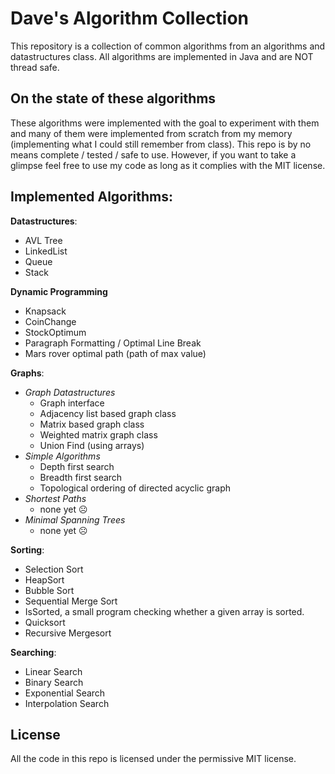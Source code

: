 # Dave's Algorithm Collection

This repository is a collection of common algorithms from an algorithms and datastructures class.
All algorithms are implemented in Java and are NOT thread safe.

## On the state of these algorithms
These algorithms were implemented with the goal to experiment with them and many of them were implemented from scratch from my memory (implementing what I could still remember from class). This repo is by no means complete / tested / safe to use. However, if you want to take a glimpse feel free to use my code as long as it complies with the MIT license.


## Implemented Algorithms:

**Datastructures**:
 - AVL Tree
 - LinkedList
 - Queue
 - Stack

**Dynamic Programming**
- Knapsack
- CoinChange
- StockOptimum
- Paragraph Formatting / Optimal Line Break
- Mars rover optimal path (path of max value)

**Graphs**:
- *Graph Datastructures*
	- Graph interface
	- Adjacency list based graph class
	- Matrix based graph class
	- Weighted matrix graph class
	- Union Find (using arrays)
- *Simple Algorithms*
	- Depth first search
	- Breadth first search
	- Topological ordering of directed acyclic graph
- *Shortest Paths*
	- none yet ☹️
- *Minimal Spanning Trees*
	- none yet ☹️

**Sorting**:
- Selection Sort
- HeapSort
- Bubble Sort
- Sequential Merge Sort
- IsSorted, a small program checking whether a given array is sorted.
- Quicksort
- Recursive Mergesort

**Searching**:
- Linear Search
- Binary Search
- Exponential Search
- Interpolation Search

## License
All the code in this repo is licensed under the permissive MIT license.
